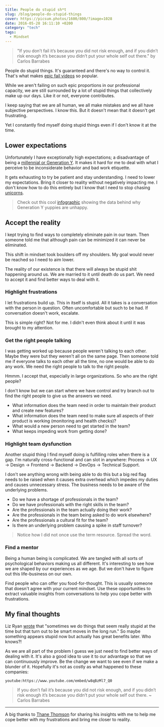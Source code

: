 ```yaml
---
title: People do stupid sh*t
slug: /blog/people-do-stupid-things
cover: https://picsum.photos/1600/800/?image=1028
date: 2016-05-28 16:11:10 +0200
category: "tech"
tags:
  - Mindset
---
```


> "If you don’t fail it’s because you did not risk enough, and if you didn’t
> risk enough it’s because you didn’t put your whole self out there."
> by Carlos Barrabes

People do stupid things. It's guaranteed and there's no way to control it.
That's what makes [epic fail videos](https://www.youtube.com/results?search_query=epic+failes)
so popular.

While we aren't failing on such epic proportions in our professional capacity,
we are still surrounded by a lot of stupid things that collectively make up our
days. Like it or not, everyone contributes.

I keep saying that we are all human, we all make mistakes and we all have
subjective perspectives. I know this. But it doesn't mean that it doesn't
get frustrating.

Yet I constantly find myself doing stupid things even if I don't know it at the
time.

## Lower expectations

Unfortunately I have exceptionally high expectations; a disadvantage of being a
[millennial or Generation Y](http://www.consultancy.uk/news/2061/generation-y-less-satisfied-than-other-generations).
It makes it hard for me to deal with what I perceive to be
inconsiderate behavior and bad work etiquette.

It gets exhausting to try be patient and stay understanding. I need to lower
my expectations. Bring it closer to reality without negatively
impacting me. I don't know how to do this entirely but I know that I need to
stop chasing [unicorns](/blog/the-perfect-illusion/).

> Check out this cool [infographic](/infographics/data-behind-why-generation-y-is-unhappy/) showing the data
> behind why Generation Y yuppies are unhappy.

## Accept the reality

I kept trying to find ways to completely eliminate pain in our team. Then
someone told me that although pain can be minimized it can never be eliminated.

This shift in mindset took boulders off my shoulders. My goal would never
be reached so I need to aim lower.

The reality of our existence is that there will always be stupid shit happening
around us. We are married to it until death do us part. We need to accept it
and find better ways to deal with it.

### Highlight frustrations

I let frustrations build up. This in itself is stupid. All it takes is a
conversation with the person in question. Often uncomfortable but
such to be had. If conversation doesn't work, escalate.

This is simple right? Not for me. I didn't even think about it until it was
brought to my attention.

### Get the right people talking

I was getting worked up because people weren't talking to each other. Maybe they
were but they weren't all on the same page. Then someone told me if everyone
talks to each other all the time, no one would be able to do any work. We need
the right people to talk to the right people.

Hmmm. I accept that, especially in large organizations. So who are the right
people?

I don't know but we can start where we have control and try branch out to find
the right people to give us the answers we need.

- What information does the team need in order to maintain their product and
  create new features?
- What information does the team need to make sure all aspects of their product
  is working (monitoring and health checks)?
- What would a new person need to get started in the team?
- What keeps impeding work from getting done?

### Highlight team dysfunction

Another stupid thing I find myself doing is fulfilling roles when there
is a gap. I'm naturally cross-functional and can slot in anywhere:
Process → UX → Design → Frontend → Backend →
DevOps → Technical Support.

I don't see anything wrong with being able to do this but a big red flag needs
to be raised when it causes extra overhead which impedes my duties and
causes unnecessary stress. The business needs to be aware of the underlying
problems.

- Do we have a shortage of professionals in the team?
- Do we have professionals with the right skills in the team?
- Are the professionals in the team actually doing their work?
- Are the professionals in the team being asked to do work elsewhere?
- Are the professionals a cultural fit for the team?
- Is there an underlying problem causing a spike in staff turnover?

> Notice how I did not once use the term resource. Spread the word.

### Find a mentor

Being a human being is complicated. We are tangled with all sorts of
psychological behaviors making us all different. It's interesting to see how
we are shaped by our experiences as we age. But we don't have to figure
out this life-business on our own.

Find people who can offer you food-for-thought. This is usually someone that
doesn't agree with your current mindset. Use these opportunities to
extract valuable insights from conversations to help you cope better with
frustrations.

## My final thoughts

Liz Ryan
[wrote](http://www.forbes.com/sites/lizryan/2015/05/15/ten-stupid-things-i-have-fired-people-for-doing/#69f74563cfed)
that "sometimes we do things that seem really stupid at the time but that turn
out to be smart moves in the long run." So maybe something appears stupid now
but actually has great benefits later. Who knows?!

As we are all part of the problem I guess we just need to find better ways of
dealing with it. It's also a good idea to use it to our advantage so that we
can continuously improve. Be the change we want to see even if we make a
blunder of it. Hopefully it's not as costly as what happened to these companies:

`youtube:https://www.youtube.com/embed/w8qBzMl7_Q0`

> If you don’t fail it’s because you did not risk enough, and if you didn’t
> risk enough it’s because you didn’t put your whole self out there.
> ~ Carlos Barrabes

---

A big thanks to [Thane Thomson](https://thanethomson.com/) for sharing his
insights with me to help me cope better with my frustrations and bring me closer
to reality.
